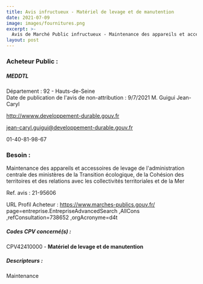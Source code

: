 ```yaml
---
title: Avis infructueux - Matériel de levage et de manutention
date: 2021-07-09
image: images/fournitures.png
excerpt: >-
  Avis de Marché Public infructueux - Maintenance des appareils et accessoires de levage de l'administration centrale des ministères de la Transition écologique, de la Cohésion des territoires et des relations avec les collectivités
layout: post
---
```


### Acheteur Public :
##### MEDDTL
Département : 92 - Hauts-de-Seine<br/>
Date de publication de l'avis de non-attribution : 9/7/2021
M. Guigui Jean-Caryl

http://wwww.developpement-durable.gouv.fr

jean-caryl.guigui@developpement-durable.gouv.fr

01-40-81-98-67
### Besoin :

Maintenance des appareils et accessoires de levage de l'administration centrale des ministères de la Transition écologique, de la Cohésion des territoires et des relations avec les collectivités territoriales et de la Mer

Ref. avis : 21-95606

URL Profil Acheteur : https://www.marches-publics.gouv.fr/ page=entreprise.EntrepriseAdvancedSearch ,AllCons ,refConsultation=738652 ,orgAcronyme=d4t

##### Codes CPV concerné(s) :
CPV42410000 - **Matériel de levage et de manutention** <br/>

##### Descripteurs :
Maintenance <br/>
